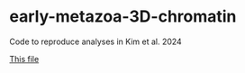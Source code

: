 # early-metazoa-3D-chromatin
Code to reproduce analyses in Kim et al. 2024

[This file](scripts/s06_pairs2cool.sh)
